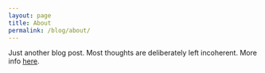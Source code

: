 ```yaml
---
layout: page
title: About
permalink: /blog/about/
---
```

Just another blog post. Most thoughts are deliberately left incoherent. More
info [here][].

[here]: http://xenophene.github.io/personal.html
